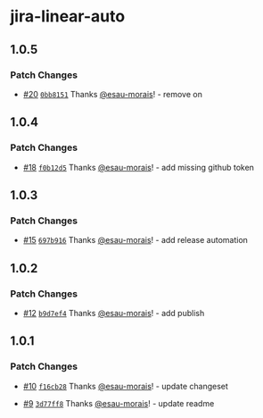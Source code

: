 # jira-linear-auto

## 1.0.5

### Patch Changes

- [#20](https://github.com/esau-morais/jira-auto/pull/20) [`0bb8151`](https://github.com/esau-morais/jira-auto/commit/0bb81511678cb25f0e6a1f06466de93b1eaa6a29) Thanks [@esau-morais](https://github.com/esau-morais)! - remove on

## 1.0.4

### Patch Changes

- [#18](https://github.com/esau-morais/jira-auto/pull/18) [`f0b12d5`](https://github.com/esau-morais/jira-auto/commit/f0b12d5eb72d3bb4d10d48e68c177b7dc7a752b1) Thanks [@esau-morais](https://github.com/esau-morais)! - add missing github token

## 1.0.3

### Patch Changes

- [#15](https://github.com/esau-morais/jira-auto/pull/15) [`697b916`](https://github.com/esau-morais/jira-auto/commit/697b916271cadb4c80076ca475b59a8ce3d40b8a) Thanks [@esau-morais](https://github.com/esau-morais)! - add release automation

## 1.0.2

### Patch Changes

- [#12](https://github.com/esau-morais/jira-auto/pull/12) [`b9d7ef4`](https://github.com/esau-morais/jira-auto/commit/b9d7ef4d9ead1325b21a8f4c71f60ec3f69ffe0a) Thanks [@esau-morais](https://github.com/esau-morais)! - add publish

## 1.0.1

### Patch Changes

- [#10](https://github.com/esau-morais/jira-auto/pull/10) [`f16cb28`](https://github.com/esau-morais/jira-auto/commit/f16cb28d3b66fbdb1baef58dedaa02fbe45964ce) Thanks [@esau-morais](https://github.com/esau-morais)! - update changeset

- [#9](https://github.com/esau-morais/jira-auto/pull/9) [`3d77ff8`](https://github.com/esau-morais/jira-auto/commit/3d77ff8c65f756f727814f53e11b16b87bb3252f) Thanks [@esau-morais](https://github.com/esau-morais)! - update readme
